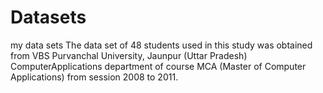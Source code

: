 # Datasets
my data sets
The  data  set  of  48  students  used  in  this  study  was obtained   from   VBS   Purvanchal   University,   Jaunpur (Uttar  Pradesh)  ComputerApplications  department  of course  MCA  (Master  of  Computer  Applications)  from session 2008 to 2011.

